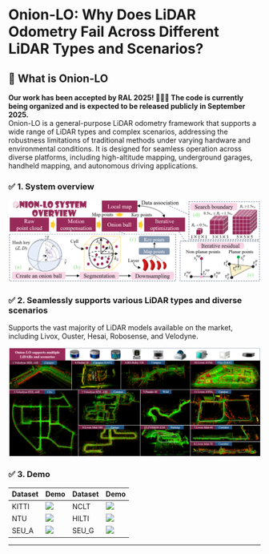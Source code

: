 # **Onion-LO: Why Does LiDAR Odometry Fail Across Different LiDAR Types and Scenarios?**

## 📌 What is Onion-LO
**Our work has been accepted by RAL 2025! 🎉🎉🎉 The code is currently being organized and is expected to be released publicly in September 2025.**   
Onion-LO is a general-purpose LiDAR odometry framework that supports a wide range of LiDAR types and complex scenarios, addressing the robustness limitations of traditional methods under varying hardware and environmental conditions. It is designed for seamless operation across diverse platforms, including high-altitude mapping, underground garages, handheld mapping, and autonomous driving applications.

### ✅ 1. System overview

<div align="center">
  <img src="doc/1.png" width="800">
</div>

### ✅ 2. Seamlessly supports various LiDAR types and diverse scenarios

Supports the vast majority of LiDAR models available on the market, including Livox, Ouster, Hesai, Robosense, and Velodyne.
<div align="center">
  <img src="doc/2.png" width="800">
</div>

### ✅ 3. Demo

| Dataset | Demo | Dataset | Demo |
|-----------|--------|-----------|--------|
| KITTI     | ![](doc/kitti.gif) | NCLT      | ![](doc/nclt.gif) |
| NTU       | ![](doc/ntu.gif) | HILTI     | ![](doc/hilti.gif) |
| SEU_A      | ![](doc/seua.gif) | SEU_G      | ![](doc/seug.gif) |
---



